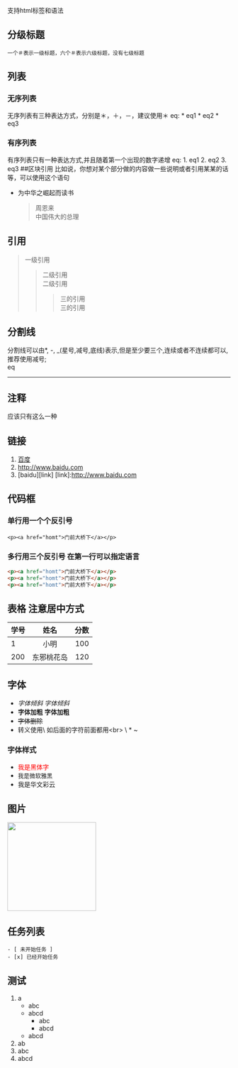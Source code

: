 支持html标签和语法

## 分级标题
    一个＃表示一级标题，六个＃表示六级标题，没有七级标题

## 列表
### 无序列表
无序列表有三种表达方式，分别是＊，＋，－，建议使用＊
    eq:
        * eq1
        * eq2
        * eq3
### 有序列表
有序列表只有一种表达方式,并且随着第一个出现的数字递增
    eq:
        1. eq1
        2. eq2
        3. eq3
##区块引用
比如说，你想对某个部分做的内容做一些说明或者引用某某的话等，可以使用这个语句

* 为中华之崛起而读书
    >周恩来<br>
    >中国伟大的总理

## 引用
>  一级引用<br>
>>  二级引用<br>
>>  二级引用<br>
>>>  三的引用<br>
>>>  三的引用<br>


## 分割线
分割线可以由*, -, _(星号,减号,底线)表示,但是至少要三个,连续或者不连续都可以,推荐使用减号;<br>
eq

---

## 注释
<!-- 我是一个注释 -->
应该只有这么一种

## 链接
1. [百度](http://www.baidu.com)
2. <http://www.baidu.com>
3. [baidu][link]
   [link]:http://www.baidu.com

## 代码框

### 单行用一个个反引号

`<p><a href="homt">门前大桥下</a></p>`

### 多行用三个反引号 在第一行可以指定语言

``` html
<p><a href="homt">门前大桥下</a></p>
<p><a href="homt">门前大桥下</a></p>
<p><a href="homt">门前大桥下</a></p>
```

## 表格 注意居中方式
学号|姓名|分数
:---|:----:|---:|
1  | 小明 | 100
200| 东邪桃花岛 | 120

## 字体

* *字体倾斜*    _字体倾斜_
* **字体加粗**  __字体加粗__
* ~~字体删除~~
* 转义使用\ 如后面的字符前面都用\<br> \\ \* \~

### 字体样式
* <font face="黑体" font-size=12 color=red>我是黑体字</font>
* <font size=2 face="微软雅黑">我是微软雅黑</font>
* <font face="STCAIYUN">我是华文彩云</font>

## 图片
<img src="http://pic11.photophoto.cn/20090626/0036036341009653_b.jpg" width="200" height="200">


## 任务列表
    - [ 未开始任务 ]
    - [x] 已经开始任务

## 测试
1. a
    * abc
    * abcd
        * abc
        + abcd
    * abcd
4. ab
3. abc
9. abcd

